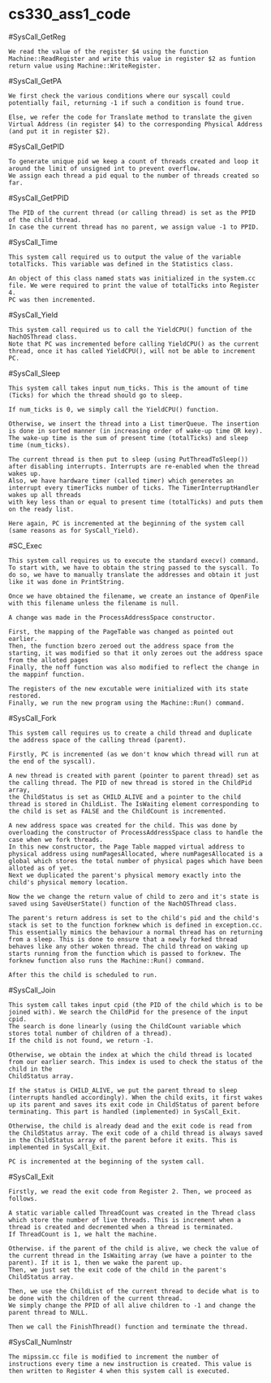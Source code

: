 # cs330_ass1_code

#SysCall_GetReg 

	We read the value of the register $4 using the function Machine::ReadRegister and write this value in register $2 as funtion return value using Machine::WriteRegister.

#SysCall_GetPA

	We first check the various conditions where our syscall could potentially fail, returning -1 if such a condition is found true.

	Else, we refer the code for Translate method to translate the given Virtual Address (in register $4) to the corresponding Physical Address (and put it in register $2).

#SysCall_GetPID

	To generate unique pid we keep a count of threads created and loop it around the limit of unsigned int to prevent overflow.
	We assign each thread a pid equal to the number of threads created so far.

#SysCall_GetPPID

	The PID of the current thread (or calling thread) is set as the PPID of the child thread.
	In case the current thread has no parent, we assign value -1 to PPID.

#SysCall_Time

	This system call required us to output the value of the variable totalTicks. This variable was defined in the Statistics class.

	An object of this class named stats was initialized in the system.cc file. We were required to print the value of totalTicks into Register 4.
	PC was then incremented.

#SysCall_Yield

	This system call required us to call the YieldCPU() function of the NachOSThread class.
	Note that PC was incremented before calling YieldCPU() as the current thread, once it has called YieldCPU(), will not be able to increment PC.

#SysCall_Sleep

	This system call takes input num_ticks. This is the amount of time (Ticks) for which the thread should go to sleep.

	If num_ticks is 0, we simply call the YieldCPU() function.

	Otherwise, we insert the thread into a List timerQueue. The insertion is done in sorted manner (in increasing order of wake-up time OR key).
	The wake-up time is the sum of present time (totalTicks) and sleep time (num_ticks).

	The current thread is then put to sleep (using PutThreadToSleep()) after disabling interrupts. Interrupts are re-enabled when the thread wakes up.
	Also, we have hardware timer (called timer) which generetes an interrupt every timerTicks number of ticks. The TimerInterruptHandler wakes up all threads 
	with key less than or equal to present time (totalTicks) and puts them on the ready list.

	Here again, PC is incremented at the beginning of the system call (same reasons as for SysCall_Yield).

#SC_Exec

    This system call requires us to execute the standard execv() command.
    To start with, we have to obtain the string passed to the syscall. To do so, we have to manually translate the addresses and obtain it just like it was done in PrintString.

    Once we have obtained the filename, we create an instance of OpenFile with this filename unless the filename is null.

    A change was made in the ProcessAddressSpace constructor.

    First, the mapping of the PageTable was changed as pointed out earlier.
    Then, the function bzero zeroed out the address space from the starting, it was modified so that it only zeroes out the address space from the alloted pages
    Finally, the noff function was also modified to reflect the change in the mappinf function.

    The registers of the new excutable were initialized with its state restored.
	Finally, we run the new program using the Machine::Run() command.

#SysCall_Fork

	This system call requires us to create a child thread and duplicate the address space of the calling thread (parent).

	Firstly, PC is incremented (as we don't know which thread will run at the end of the syscall).

	A new thread is created with parent (pointer to parent thread) set as the calling thread. The PID of new thread is stored in the ChildPid array, 
	the ChildStatus is set as CHILD_ALIVE and a pointer to the child thread is stored in ChildList. The IsWaiting element corresponding to the child is set as FALSE and the ChildCount is incremented.
  
    A new address space was created for the child. This was done by overloading the constructor of ProcessAddressSpace class to handle the case when we fork threads.
	In this new constructor, the Page Table mapped virtual address to physical address using numPagesAllocated, where numPagesAllocated is a global which stores the total number of physical pages which have been alloted as of yet.
	Next we duplicated the parent's physical memory exactly into the child's physical memory location.

    Now the we change the return value of child to zero and it's state is saved using SaveUserState() function of the NachOSThread class.

    The parent's return address is set to the child's pid and the child's stack is set to the function forknew which is defined in exception.cc. This essentially mimics the behaviour a normal thread has on returning from a sleep. This is done to ensure that a newly forked thread behaves like any other woken thread. The child thread on waking up starts running from the function which is passed to forknew. The forknew function also runs the Machine::Run() command.

    After this the child is scheduled to run.


#SysCall_Join

    This system call takes input cpid (the PID of the child which is to be joined with). We search the ChildPid for the presence of the input cpid.
    The search is done linearly (using the ChildCount variable which stores total number of children of a thread).
    If the child is not found, we return -1.

    Otherwise, we obtain the index at which the child thread is located from our earlier search. This index is used to check the status of the child in the
    ChildStatus array.

    If the status is CHILD_ALIVE, we put the parent thread to sleep (interrupts handled accordingly). When the child exits, it first wakes up its parent and saves its exit code in ChildStatus of parent before terminating. This part is handled (implemented) in SysCall_Exit.

    Otherwise, the child is already dead and the exit code is read from the ChildStatus array. The exit code of a child thread is always saved in the ChildStatus array of the parent before it exits. This is implemented in SysCall_Exit.

    PC is incremented at the beginning of the system call.

#SysCall_Exit

    Firstly, we read the exit code from Register 2. Then, we proceed as follows.

    A static variable called ThreadCount was created in the Thread class which store the number of live threads. This is increment when a thread is created and decremented when a thread is terminated.
    If ThreadCount is 1, we halt the machine.

    Otherwise. if the parent of the child is alive, we check the value of the current thread in the IsWaiting array (we have a pointer to the parent). If it is 1, then we wake the parent up.
    Then, we just set the exit code of the child in the parent's ChildStatus array.

    Then, we use the ChildList of the current thread to decide what is to be done with the children of the current thread.
    We simply change the PPID of all alive children to -1 and change the parent thread to NULL.

    Then we call the FinishThread() function and terminate the thread.

#SysCall_NumInstr

	The mipssim.cc file is modified to increment the number of instructions every time a new instruction is created. This value is then written to Register 4 when this system call is executed.